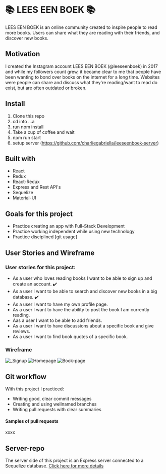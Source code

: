 # :books: LEES EEN BOEK :books:

LEES EEN BOEK is an online community created to inspire people to read more books. Users can share what they are reading with their friends, and discover new books.

## Motivation

I created the Instagram account LEES EEN BOEK (@leeseenboek) in 2017 and while my followers count grew, it became clear to me that people have been wanting to bond over books on the internet for a long time. Websites were people can share and discuss what they're reading/want to read do exist, but are often outdated or broken.

## Install

1. Clone this repo
2. cd into ...a
3. run npm install
4. Take a cup of coffee and wait
5. npm run start
6. setup server (https://github.com/charliegabriella/leeseenboek-server)

## Built with

- React
- Redux
- React-Redux
- Express and Rest API's
- Sequelize
- Material-UI

## Goals for this project

- Practice creating an app with Full-Stack Development
- Practice working independent while using new technology
- Practice disciplined [git usage]

## User Stories and Wireframe

### User stories for this project:

- As a user who loves reading books I want to be able to sign up and create an account. :heavy_check_mark:
- As a user I want to be able to search and discover new books in a big database. :heavy_check_mark:
- As a user I want to have my own profile page.
- As a user I want to have the ability to post the book I am currently reading.
- Aas a user I want to be able to add friends.
- As a user I want to have discussions about a specific book and give reviews.
- As a user I want to find book quotes of a specific book.

### Wireframe
![_Signup](https://user-images.githubusercontent.com/57155814/78368192-86de2780-75c3-11ea-9335-9a753f9a42f7.png)
![Homepage](https://user-images.githubusercontent.com/57155814/78368159-7a59cf00-75c3-11ea-9232-bd0cca15d1c1.png)
![Book-page](https://user-images.githubusercontent.com/57155814/78368047-50081180-75c3-11ea-9430-a0c49ac8adfc.png)


## Git workflow

With this project I practiced:

- Writing good, clear commit messages
- Creating and using wellnamed branches
- Writing pull requests with clear summaries

#### Samples of pull requests

xxxx

## Server-repo

The server side of this project is an Express server connected to a Sequelize database. [Click here for more details](https://github.com/charliegabriella/leeseenboek-server)
